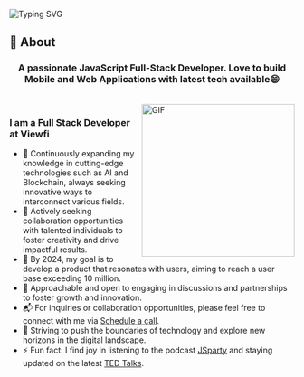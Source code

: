 ![Typing SVG](https://readme-typing-svg.herokuapp.com?font=Architects+Daughter&color=000000&size=30&lines=Hey!+It's+Thomas!+👋;I'm+a+Full+Stack+Developer;I'm+a+Shopify+Developer;;I'm+a+Smart+Contract+Developer)
<!-- <h1 align="center">Hi 👋, I'm Thomas</h1> -->

## 🧐 About

<h3 align="center">A passionate JavaScript Full-Stack Developer. 
Love to build Mobile and Web Applications with latest tech available😄
</h3>

<br>

<img align="right" margin-top="20px" height="270px" alt="GIF" src="https://cdn.dribbble.com/users/1059583/screenshots/4171367/coding-freak.gif" />

### I am a Full Stack Developer at Viewfi
- 🌱 Continuously expanding my knowledge in cutting-edge technologies such as AI and Blockchain, always seeking innovative ways to interconnect various fields.
- 👯 Actively seeking collaboration opportunities with talented individuals to foster creativity and drive impactful results.
- 🥅 By 2024, my goal is to develop a product that resonates with users, aiming to reach a user base exceeding 10 million.
- 💬 Approachable and open to engaging in discussions and partnerships to foster growth and innovation.
- 📬 For inquiries or collaboration opportunities, please feel free to connect with me via [Schedule a call](https://calendly.com/talk30mins-thomas/30min).
- 🧗 Striving to push the boundaries of technology and explore new horizons in the digital landscape.
- ⚡ Fun fact: I find joy in listening to the podcast [JSparty](https://changelog.com/jsparty) and staying updated on the latest [TED Talks](https://www.ted.com/).
<!-- ### Blogs posts -->
<!-- BLOG-POST-LIST:START -->
<!-- BLOG-POST-LIST:END -->
</br>




